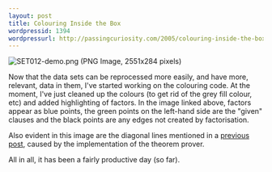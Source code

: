 ```yaml
--- 
layout: post
title: Colouring Inside the Box
wordpressid: 1394
wordpressurl: http://passingcuriosity.com/2005/colouring-inside-the-box/
---
```


![SET012-demo.png (PNG Image, 2551x284 pixels)](/matrix/developing/SET012-demo.png)

Now that the data sets can be reprocessed more easily, and have more,
relevant, data in them, I've started working on the colouring code. At the
moment, I've just cleaned up the colours (to get rid of the grey fill colour,
etc) and added highlighting of factors. In the image linked above, factors
appear as blue points, the green points on the left-hand side are the "given"
clauses and the black points are any edges not created by factorisation.

Also evident in this image are the diagonal lines mentioned in a [previous
post](/2005/the-end-is-nigh-or-at-least-in-sight/), caused by the
implementation of the theorem prover.

All in all, it has been a fairly productive day (so far).
